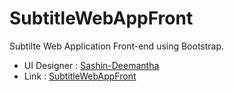 # SubtitleWebAppFront
Subtilte Web Application Front-end using Bootstrap.

- UI Designer : [Sashin-Deemantha]
- Link : [SubtitleWebAppFront]

[Sashin-Deemantha]: https://github.com/Sashin517

[SubtitleWebAppFront]: https://ishankadinusha.github.io/SubtitleWebAppFront/
